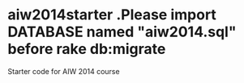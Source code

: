 aiw2014starter .Please import DATABASE named "aiw2014.sql" before rake db:migrate
==============

Starter code for AIW 2014 course

